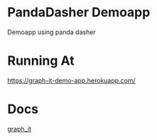 # PandaDasher Demoapp
Demoapp using panda dasher


# Running At
https://graph-it-demo-app.herokuapp.com/

# Docs
[graph_it](https://htmlpreview.github.io/?https://github.com/Phillyclause89/PandaDasher/blob/master/html/graph_it.html
)
